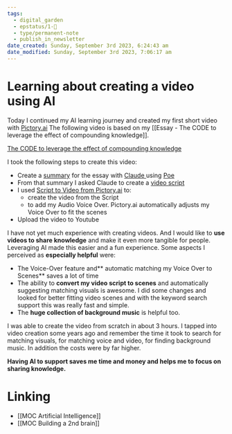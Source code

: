 ```yaml
---
tags:
  - digital_garden
  - epstatus/1-🌱
  - type/permanent-note
  - publish_in_newsletter
date_created: Sunday, September 3rd 2023, 6:24:43 am
date_modified: Sunday, September 3rd 2023, 7:06:17 am
---
```

# Learning about creating a video using AI
Today I continued my AI learning journey and created my first short video with [Pictory.ai](https://app.pictory.ai/textinput)
The following video is based on my [[Essay - The CODE to leverage the effect of compounding knowledge]].

[The CODE to leverage the effect of compounding knowledge](https://youtu.be/wtPpRNTZkGQ)


I took the following steps to create this video:
+ Create a [summary](https://poe.com/s/gugr9E2rprdtGyXEXgvU) for the essay with [Claude ](https://poe.com/s/QpWW9d2n1RTJXHzE2BJq) using [Poe](https://poe.com/)
+ From that summary I asked Claude to create a [video script](https://poe.com/s/tseHNOS1pKWJdivOSRu6)
+ I used [Script to Video from Pictory.ai]([https://youtu.be/i3604jhlwe4](https://youtu.be/i3604jhlwe4))  to:
	+ create the video from the Script
	+ to add my Audio Voice Over. Pictory.ai automatically adjusts my Voice Over to fit the scenes
+ Upload the video to Youtube

I have not yet much experience with creating videos. And I would like to **use videos to share knowledge** and make it even more tangible for people. Leveraging AI made this easier and a fun experience. Some aspects I perceived as **especially helpful** were:

+ The Voice-Over feature and** automatic matching my Voice Over to Scenes** saves a lot of time
+ The ability to **convert my video script to scenes** and automatically suggesting matching visuals is awesome. I did some changes and looked for better fitting video scenes and with the keyword search support this was really fast and simple.
+ The **huge collection of background music** is helpful too. 

I was able to create the video from scratch in about 3 hours. I tapped into video creation some years ago and remember the time it took to search for matching visuals, for matching voice and video, for finding background music. In addition the costs were by far higher. 

**Having AI to support saves me time and money and helps me to focus on sharing knowledge.**

# Linking
+ [[MOC Artificial Intelligence]]
+ [[MOC Building a 2nd brain]]

